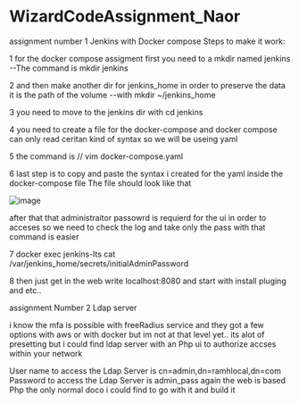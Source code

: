 # WizardCodeAssignment_Naor
assignment number 1 Jenkins with Docker compose 
Steps to make it work:

1  for the docker compose assigment first you need to a mkdir named jenkins  --The command is mkdir jenkins

   2 and then make another dir for jenkins_home in order to preserve the data it is the path of the volume --with mkdir ~/jenkins_home

   3 you need to move to the jenkins dir with cd jenkins

   4 you need to create a file for the docker-compose and docker compose can only read ceritan kind of syntax so we will be useing yaml

5 the command is // vim docker-compose.yaml 

6 last step is to copy and paste the syntax i created for the yaml inside the docker-compose file 
The file should look like that


![image](https://user-images.githubusercontent.com/105611672/202925104-4386af14-b3ac-42bd-8982-f6eb51eb08c9.png)




after that that administraitor passowrd is requierd for the ui in order to acceses so we need to check the log and take only the pass with that command is easier

 7 docker exec jenkins-lts cat /var/jenkins_home/secrets/initialAdminPassword

 8 then just get in the web write localhost:8080 and start with install pluging and etc..




assignment Number 2 Ldap server 

 i know the mfa is possible with freeRadius service and they got a few options with aws or with docker but im not at that level yet.. its alot of presetting
 but i could find ldap server with an Php ui to authorize accses within your network 
 
 User name to access the Ldap Server is cn=admin,dn=ramhlocal,dn=com  
 Password to access the Ldap Server is admin_pass
 again the web is based Php the only normal doco i could find to go with it and build it 
